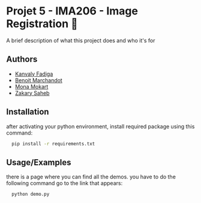 
# Projet 5 - IMA206 - Image Registration 🧠

A brief description of what this project does and who it's for


## Authors

- [Kanvaly Fadiga](https://kanvaly.io)
- [Benoit Marchandot](https://github.com/benoitmarchandot)
- [Mona Mokart](https://github.com/monamokart)
- [Zakary Saheb](https://github.com/zaxaheb)

  
## Installation 

after activating your python environment, install required package using this command:

```bash 
  pip install -r requirements.txt
```

    
## Usage/Examples

there is a page where you can find all the demos. you have to do the following command go to the link that appears:


```bash 
  python demo.py
```

  
